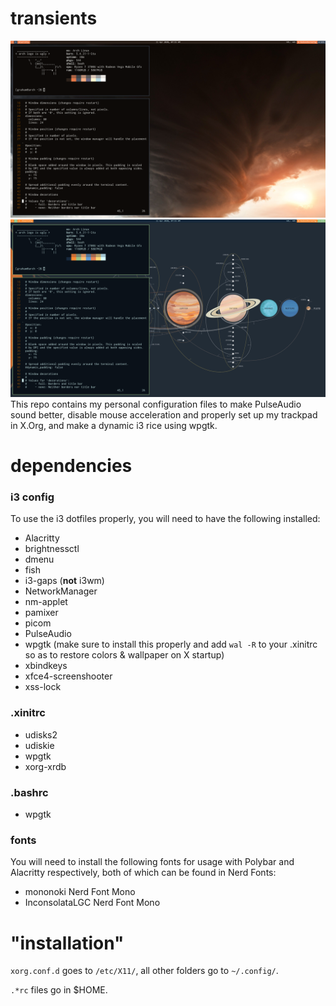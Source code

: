 # transients
![Screenshot 1](/Screenshots/wall1.png)
![Screenshot 2](/Screenshots/wall2.png)
This repo contains my personal configuration files to make PulseAudio sound better, disable mouse acceleration and properly set up my trackpad in X.Org, and make a dynamic i3 rice using wpgtk.

# dependencies
### i3 config
To use the i3 dotfiles properly, you will need to have the following installed:
- Alacritty
- brightnessctl
- dmenu
- fish
- i3-gaps (**not** i3wm)
- NetworkManager
- nm-applet
- pamixer
- picom
- PulseAudio
- wpgtk (make sure to install this properly and add ``wal -R`` to your .xinitrc so as to restore colors & wallpaper on X startup)
- xbindkeys
- xfce4-screenshooter
- xss-lock

### .xinitrc
- udisks2
- udiskie
- wpgtk
- xorg-xrdb

### .bashrc
- wpgtk

### fonts
You will need to install the following fonts for usage with Polybar and Alacritty respectively, both of which can be found in Nerd Fonts:
- mononoki Nerd Font Mono
- InconsolataLGC Nerd Font Mono

# "installation"
``xorg.conf.d`` goes to ``/etc/X11/``, all other folders go to ``~/.config/``.

``.*rc`` files go in $HOME.
